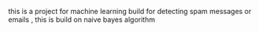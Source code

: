 this is a project for machine learning build for detecting spam messages or emails , this is build on naive bayes algorithm
